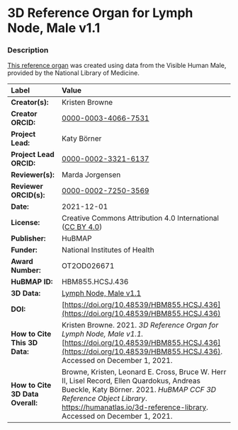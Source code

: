 # 3D Reference Organ for Lymph Node, Male v1.1

### Description
[This reference organ](https://humanatlas.io/3d-reference-library) was created using data from the Visible Human Male, provided by the National Library of Medicine.

| Label | Value |
| :------------- |:-------------|
| **Creator(s):** | Kristen Browne |
| **Creator ORCID:** | [0000-0003-4066-7531](https://orcid.org/0000-0003-4066-7531) |
| **Project Lead:** | Katy B&ouml;rner |
| **Project Lead ORCID:** | [0000-0002-3321-6137](https://orcid.org/0000-0002-3321-6137) |
| **Reviewer(s):** | Marda Jorgensen | 
| **Reviewer ORCID(s):** |[0000-0002-7250-3569](https://doi.org/10.5072/0000-0002-7250-3569) |
| **Date:** | 2021-12-01 |
| **License:** | Creative Commons Attribution 4.0 International ([CC BY 4.0](https://creativecommons.org/licenses/by/4.0/)) |
| **Publisher:** | HuBMAP |
| **Funder:** | National Institutes of Health |
| **Award Number:** | OT2OD026671 |
| **HuBMAP ID:** | HBM855.HCSJ.436 |
| **3D Data:** | [Lymph Node, Male v1.1](https://hubmapconsortium.github.io/ccf-releases/v1.1/models/NIH_M_Lymph_Node.glb) |
| **DOI:** | [https://doi.org/10.48539/HBM855.HCSJ.436](https://doi.org/10.48539/HBM855.HCSJ.436) |
| **How to Cite This 3D Data:** | Kristen Browne. 2021. *3D Reference Organ for Lymph Node, Male v1.1.* [https://doi.org/10.48539/HBM855.HCSJ.436](https://doi.org/10.48539/HBM855.HCSJ.436). Accessed on December 1, 2021. |
| **How to Cite 3D Data Overall:** | Browne, Kristen, Leonard E. Cross, Bruce W. Herr II, Lisel Record, Ellen Quardokus, Andreas Bueckle, Katy B&ouml;rner. 2021. *HuBMAP CCF 3D Reference Object Library*. https://humanatlas.io/3d-reference-library. Accessed on December 1, 2021. |
